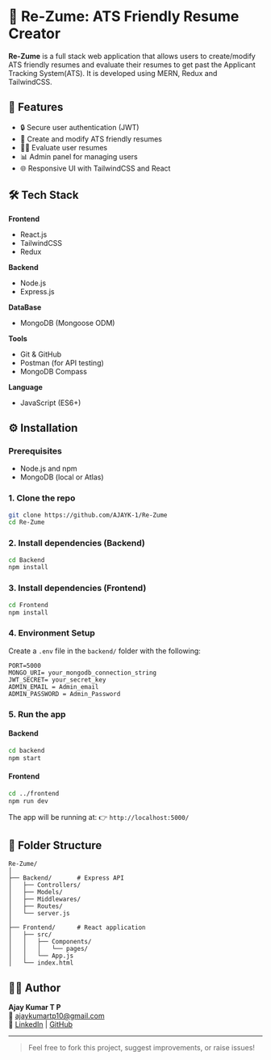 # 📜 Re-Zume: ATS Friendly Resume Creator

**Re-Zume** is a full stack web application that allows users to create/modify ATS friendly resumes and evaluate their resumes to get past the Applicant Tracking System(ATS). It is developed using MERN, Redux and TailwindCSS.

## 🚀 Features

- 🔒 Secure user authentication (JWT)
- 📅 Create and modify ATS friendly resumes
- 🧑‍⚕️ Evaluate user resumes
- 📊 Admin panel for managing users
- 🌐 Responsive UI with TailwindCSS and React


## 🛠️ Tech Stack

**Frontend**  
- React.js  
- TailwindCSS
- Redux

**Backend**  
- Node.js  
- Express.js  

**DataBase**
- MongoDB (Mongoose ODM)

**Tools**  
- Git & GitHub  
- Postman (for API testing)  
- MongoDB Compass

**Language**
- JavaScript (ES6+) 


## ⚙️ Installation

### Prerequisites
- Node.js and npm
- MongoDB (local or Atlas)

### 1. Clone the repo
```bash
git clone https://github.com/AJAYK-1/Re-Zume
cd Re-Zume
```

### 2. Install dependencies (Backend)
```bash
cd Backend
npm install
```

### 3. Install dependencies (Frontend)
```bash
cd Frontend
npm install
```

### 4. Environment Setup

Create a `.env` file in the `backend/` folder with the following:

```env
PORT=5000
MONGO_URI= your_mongodb_connection_string
JWT_SECRET= your_secret_key
ADMIN_EMAIL = Admin_email
ADMIN_PASSWORD = Admin_Password
```

### 5. Run the app

#### Backend
```bash
cd backend
npm start
```

#### Frontend
```bash
cd ../frontend
npm run dev
```

The app will be running at:
👉 `http://localhost:5000/`


## 📂 Folder Structure

```
Re-Zume/
│
├── Backend/       # Express API
│   ├── Controllers/
│   ├── Models/
│   ├── Middlewares/
│   ├── Routes/
│   └── server.js
│
├── Frontend/      # React application
│   ├── src/
│   │   ├── Components/
│   │   │   └── pages/
│   │   └── App.js
│   └── index.html
```

## 👨‍💻 Author

**Ajay Kumar T P**  
📧 ajaykumartp10@gmail.com  
🔗 [LinkedIn](https://linkedin.com/in/ajaykumartp) | [GitHub](https://github.com/AJAYK-1)

---

> Feel free to fork this project, suggest improvements, or raise issues!